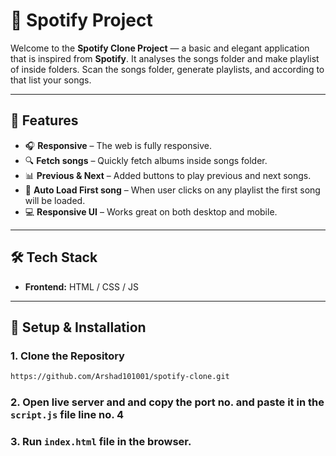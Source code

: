 # 🎵 Spotify Project

Welcome to the **Spotify Clone Project** — a basic and elegant application that is inspired from **Spotify**. It analyses the songs folder and make playlist of inside folders. Scan the songs folder, generate playlists, and according to that list your songs.


---

## 🚀 Features

- 🎧 **Responsive** – The web is fully responsive.
- 🔍 **Fetch songs** – Quickly fetch albums inside songs folder.
- 📊 **Previous & Next** – Added buttons to play previous and next songs.
- 🎲 **Auto Load First song** – When user clicks on any playlist the first song will be loaded.
- 💻 **Responsive UI** – Works great on both desktop and mobile.

---

## 🛠️ Tech Stack

- **Frontend:** HTML / CSS / JS

---

## 🔧 Setup & Installation

### 1. Clone the Repository

```bash
https://github.com/Arshad101001/spotify-clone.git 
```

### 2. Open live server and and copy the port no. and paste it in the `script.js` file line no. 4

### 3. Run `index.html` file in the browser.

